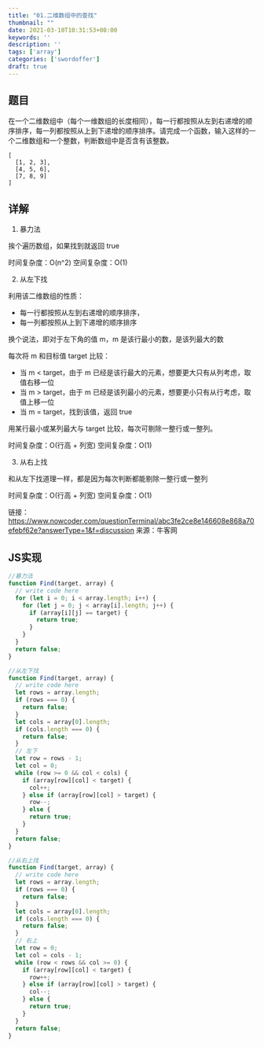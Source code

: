 ```yaml
---
title: "01.二维数组中的查找"
thumbnail: ""
date: 2021-03-10T10:31:53+08:00
keywords: ''
description: ''
tags: ['array']
categories: ['swordoffer']
draft: true
---
```


## 题目

在一个二维数组中（每个一维数组的长度相同），每一行都按照从左到右递增的顺序排序，每一列都按照从上到下递增的顺序排序。请完成一个函数，输入这样的一个二维数组和一个整数，判断数组中是否含有该整数。

```
[ 
  [1, 2, 3], 
  [4, 5, 6],
  [7, 8, 9]
]
```

## 详解

1. 暴力法

挨个遍历数组，如果找到就返回 true

时间复杂度：O(n^2)
空间复杂度：O(1)

2. 从左下找

利用该二维数组的性质：
- 每一行都按照从左到右递增的顺序排序，
- 每一列都按照从上到下递增的顺序排序

换个说法，即对于左下角的值 m，m 是该行最小的数，是该列最大的数

每次将 m 和目标值 target 比较：
- 当 m < target，由于 m 已经是该行最大的元素，想要更大只有从列考虑，取值右移一位
- 当 m > target，由于 m 已经是该列最小的元素，想要更小只有从行考虑，取值上移一位
- 当 m = target，找到该值，返回 true

用某行最小或某列最大与 target 比较，每次可剔除一整行或一整列。

时间复杂度：O(行高 + 列宽)
空间复杂度：O(1)

3. 从右上找

和从左下找道理一样，都是因为每次判断都能剔除一整行或一整列

时间复杂度：O(行高 + 列宽)
空间复杂度：O(1)

链接：https://www.nowcoder.com/questionTerminal/abc3fe2ce8e146608e868a70efebf62e?answerType=1&f=discussion
来源：牛客网

## JS实现

```javascript
//暴力法
function Find(target, array) {
  // write code here
  for (let i = 0; i < array.length; i++) {
    for (let j = 0; j < array[i].length; j++) {
      if (array[i][j] == target) {
        return true;
      }
    }
  }
  return false;
}

//从左下找
function Find(target, array) {
  // write code here
  let rows = array.length;
  if (rows === 0) {
    return false;
  }
  let cols = array[0].length;
  if (cols.length === 0) {
    return false;
  }
  // 左下
  let row = rows - 1;
  let col = 0;
  while (row >= 0 && col < cols) {
    if (array[row][col] < target) {
      col++;
    } else if (array[row][col] > target) {
      row--;
    } else {
      return true;
    }
  }
  return false;
}

//从右上找
function Find(target, array) {
  // write code here
  let rows = array.length;
  if (rows === 0) {
    return false;
  }
  let cols = array[0].length;
  if (cols.length === 0) {
    return false;
  }
  // 右上
  let row = 0;
  let col = cols - 1;
  while (row < rows && col >= 0) {
    if (array[row][col] < target) {
      row++;
    } else if (array[row][col] > target) {
      col--;
    } else {
      return true;
    }
  }
  return false;
}
```


